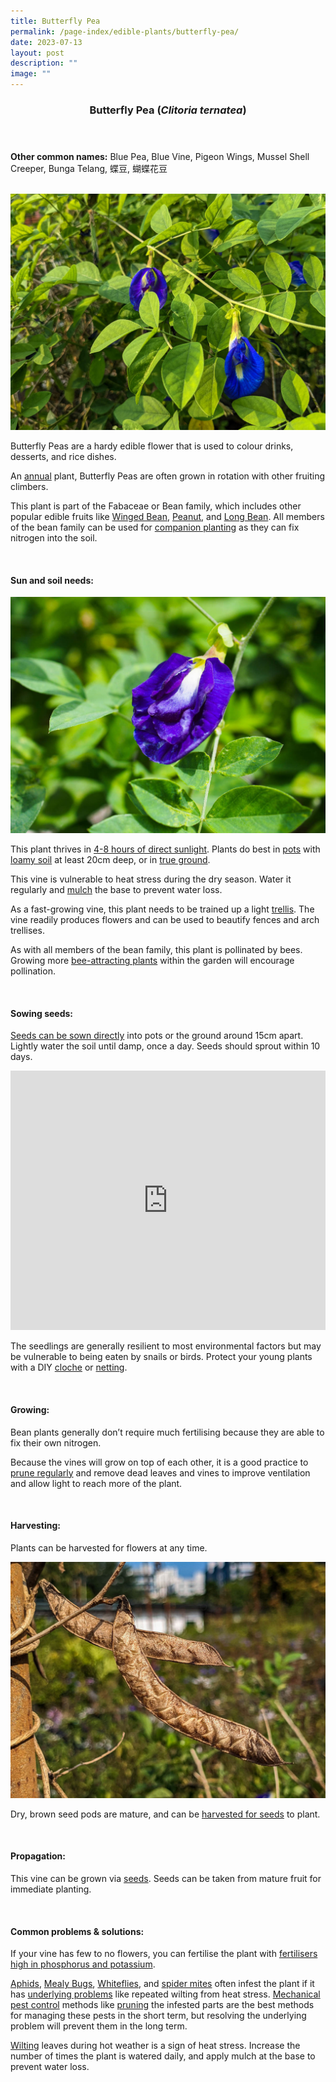 ```yaml
---
title: Butterfly Pea
permalink: /page-index/edible-plants/butterfly-pea/
date: 2023-07-13
layout: post
description: ""
image: ""
---
```

<header>
	<h3>Butterfly Pea (<em>Clitoria ternatea</em>)</h3>
</header>
	
<section>
	<p><strong>Other common names:</strong> Blue Pea, Blue Vine, Pigeon Wings, Mussel Shell Creeper, Bunga Telang, 蝶豆, 蝴蝶花豆</p>
	<br>
</section>

<section>
	<img title="A butterfly pea plant with multiple flowers. Photo by Jacqueline Chua." src="/images/Plants/bluepea_jacquelinechua.jpg">
	<p>Butterfly Peas are a hardy edible flower that is used to colour drinks, desserts, and rice dishes.</p>
	<p>An <a href="/learn-more-about-gardening/glossary/#a">annual</a> plant, Butterfly Peas are often grown in rotation with other fruiting climbers.</p>
  <p>This plant is part of the 	Fabaceae or Bean family, which includes other popular edible fruits like <a href="/page-index/edible-plants/winged-bean/">Winged Bean</a>, <a href="/page-index/edible-plants/peanut/">Peanut</a>, and <a href="/page-index/edible-plants/long-bean/">Long Bean</a>.  All members of the bean family can be used for <a href="/page-index/horticulture-techniques/companion-planting/">companion planting</a> as they can fix nitrogen into the soil.</p>
	<br>
</section>

<section>
	<h4>Sun and soil needs:</h4>
		<img src="/images/Plants/BluePeaFlower_JacChua.jpg">
		<p>This plant thrives in <a href="/page-index/horticulture-techniques/gauging-light/">4-8 hours of direct sunlight</a>. Plants do best in <a href="/page-index/horticulture-techniques/planting-in-containers/">pots</a> with <a href="/page-index/horticulture-techniques/soil/">loamy soil</a> at least 20cm deep, or in <a href="/page-index/horticulture-techniques/true-ground/">true ground</a>.</p>
		<p>This vine is vulnerable to heat stress during the dry season. Water it regularly and <a href="/page-index/horticulture-techniques/mulching/">mulch</a> the base to prevent water loss.</p>
	<p>As a fast-growing vine, this plant needs to be trained up a light <a href="/page-index/hardscapes/trellises/">trellis</a>. The vine readily produces flowers and can be used to beautify fences and arch trellises.</p>
		<p>As with all members of the bean family, this plant is pollinated by bees. Growing more <a href="/page-index/glossary/biodiversity-attracting-plants/">bee-attracting plants</a> within the garden will encourage pollination.</p>
	<br>
</section>

<section>
  <h4>Sowing seeds:</h4>
	<p><a href="/page-index/horticulture-techniques/propagating-by-seed/">Seeds can be sown directly</a> into pots or the ground around 15cm apart. Lightly water the soil until damp, once a day. Seeds should sprout within 10 days.</p>
		<iframe width="100%" height="415" src="https://www.youtube.com/embed/x7J87wY7U6s" title="YouTube video player" frameborder="0" allow="accelerometer; autoplay; clipboard-write; encrypted-media; gyroscope; picture-in-picture; web-share" allowfullscreen=""></iframe>	<br>
		<p>The seedlings are generally resilient to most environmental factors but may be vulnerable to being eaten by snails or birds. Protect your young plants with a DIY <a href="/page-index/horticulture-techniques/cloches/">cloche</a> or <a href="/page-index/hardscapes/netting/">netting</a>.</p>
	<br>
</section>

<section>
	<h4>Growing:</h4>
		<p>Bean plants generally don’t require much fertilising because they are able to fix their own nitrogen.</p>
		<p>Because the vines will grow on top of each other, it is a good practice to <a href="/page-index/horticulture-techniques/pruning/">prune regularly</a> and remove dead leaves and vines to improve ventilation and allow light to reach more of the plant.</p>
	<br>
</section>

<section>
	<h4>Harvesting:</h4>
		<p>Plants can be harvested for flowers at any time.</p>
		<img title="Photo by Jacqueline Chua." src="/images/Plants/BluePeaFlower_JacChua%20(3).jpg">
		<p>Dry, brown seed pods are mature, and can be <a href="/page-index/horticulture-techniques/propagating-by-seed/">harvested for seeds</a> to plant.</p>
	<br>
</section>

<section>
	<h4>Propagation:</h4>
		<p>This vine can be grown via <a href="/page-index/horticulture-techniques/propagating-by-seed/">seeds</a>. Seeds can be taken from mature fruit for immediate planting.</p>
	<br>
</section>

<section>
	<h4>Common problems &amp; solutions:</h4>
	<p>If your vine has few to no flowers, you can fertilise the plant with <a href="/page-index/horticulture-techniques/fertilising/">fertilisers high in phosphorus and potassium</a>.</p>
		<p><a href="/page-index/pests/aphids/">Aphids</a>, <a href="/page-index/pests/mealy-bugs/">Mealy Bugs</a>, <a href="/page-index/pests/whiteflies/">Whiteflies</a>, and <a href="/page-index/pests/spider-mites/">spider mites</a> often infest the plant if it has <a href="/learn-more-about-gardening/plant-problems/">underlying problems</a> like repeated wilting from heat stress. <a href="/horticulture-techniques/pest-control/">Mechanical pest control</a> methods like <a href="/page-index/horticulture-techniques/pruning/">pruning</a> the infested parts are the best methods for managing these pests in the short term, but resolving the underlying problem will prevent them in the long term.</p>
	<p><a href="/page-index/plant-problems/wilting/">Wilting</a> leaves during hot weather is a sign of heat stress. Increase the number of times the plant is watered daily, and apply mulch at the base to prevent water loss.</p>
	<br>
</section>